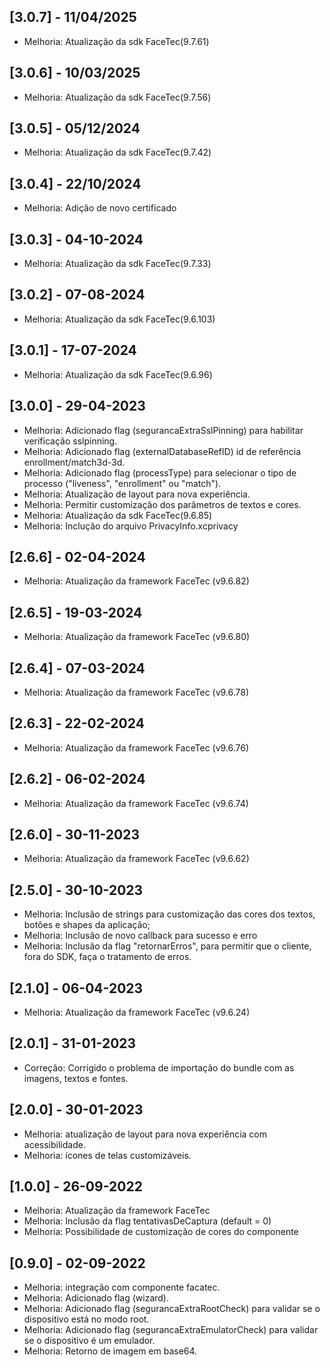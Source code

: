 ## [3.0.7] - 11/04/2025
- Melhoria: Atualização da sdk FaceTec(9.7.61)

## [3.0.6] - 10/03/2025
- Melhoria: Atualização da sdk FaceTec(9.7.56)

## [3.0.5] - 05/12/2024
- Melhoria: Atualização da sdk FaceTec(9.7.42)

## [3.0.4] - 22/10/2024
- Melhoria: Adição de novo certificado

## [3.0.3] - 04-10-2024
- Melhoria: Atualização da sdk FaceTec(9.7.33)

## [3.0.2] - 07-08-2024
- Melhoria: Atualização da sdk FaceTec(9.6.103)

## [3.0.1] - 17-07-2024
- Melhoria: Atualização da sdk FaceTec(9.6.96)

## [3.0.0] - 29-04-2023
- Melhoria: Adicionado flag (segurancaExtraSslPinning) para habilitar verificação sslpinning.
- Melhoria: Adicionado flag (externalDatabaseRefID) id de referência enrollment/match3d-3d.
- Melhoria: Adicionado flag (processType) para selecionar o tipo de processo ("liveness", "enrollment" ou "match").
- Melhoria: Atualização de layout para nova experiência.
- Melhoria: Permitir customização dos parâmetros de textos e cores.
- Melhoria: Atualização da sdk FaceTec(9.6.85)
- Melhoria: Inclução do arquivo PrivacyInfo.xcprivacy

## [2.6.6] - 02-04-2024
- Melhoria: Atualização da framework FaceTec (v9.6.82)

## [2.6.5] - 19-03-2024
- Melhoria: Atualização da framework FaceTec (v9.6.80)

## [2.6.4] - 07-03-2024
- Melhoria: Atualização da framework FaceTec (v9.6.78)

## [2.6.3] - 22-02-2024
- Melhoria: Atualização da framework FaceTec (v9.6.76)

## [2.6.2] - 06-02-2024
- Melhoria: Atualização da framework FaceTec (v9.6.74)

## [2.6.0] - 30-11-2023
- Melhoria: Atualização da framework FaceTec (v9.6.62)

## [2.5.0] - 30-10-2023
- Melhoria: Inclusão de strings para customização das cores dos textos, botões e shapes da aplicação;
- Melhoria: Inclusão de novo callback para sucesso e erro
- Melhoria: Inclusão da flag "retornarErros", para permitir que o cliente, fora do SDK, faça o tratamento de erros.

## [2.1.0] - 06-04-2023
- Melhoria: Atualização da framework FaceTec (v9.6.24)

## [2.0.1] - 31-01-2023
- Correção: Corrigido o problema de importação do bundle com as imagens, textos e fontes.

## [2.0.0] - 30-01-2023
- Melhoria: atualização de layout para nova experiência com acessibilidade.
- Melhoria: ícones de telas customizáveis.

## [1.0.0] - 26-09-2022
- Melhoria: Atualização da framework FaceTec 
- Melhoria: Inclusão da flag tentativasDeCaptura (default = 0)
- Melhoria: Possibilidade de customização de cores do componente

## [0.9.0] - 02-09-2022
- Melhoria: integração com componente facatec.
- Melhoria: Adicionado flag (wizard).
- Melhoria: Adicionado flag (segurancaExtraRootCheck) para validar se o dispositivo está no modo root.
- Melhoria: Adicionado flag (segurancaExtraEmulatorCheck) para validar se o dispositivo é um emulador.
- Melhoria: Retorno de imagem em base64.



